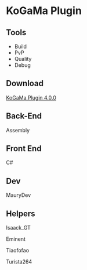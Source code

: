 
# KoGaMa Plugin

## Tools

- Build
- PvP
- Quality
- Debug

## Download
[KoGaMa Plugin 4.0.0](https://github.com/MauryDev/KoGaMa-Plugins/releases/download/5.0/KoGaMaPlugin.zip)

## Back-End
Assembly

## Front End
C#

## Dev
MauryDev

## Helpers
Isaack_GT

Eminent

Tiaofofao

Turista264

